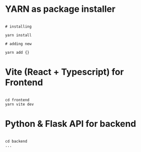 # YARN as package installer

```

# installing

yarn install

# adding new

yarn add {}

```

# Vite (React + Typescript) for Frontend

```

cd frontend
yarn vite dev

```

# Python & Flask API for backend

```

cd backend
...

```